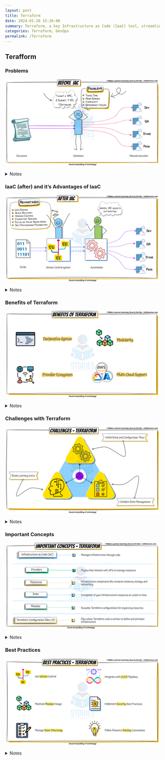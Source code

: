 ```yaml
---
layout: post
title: Terraform
date: 2024-01-20 15:26:00
summary: Terraform, a key Infrastructure as Code (IaaC) tool, streamlines deployment with benefits like scalability. Challenges exist, but understanding key concepts and adopting best practices maximizes Terraform's efficiency in DevOps.
categories: Terraform, DevOps
permalink: /Terraform
---
```


## Terafform

### Problems

![Image](/images/terraform/Problems-terraform.gif "Problems")

<details>
    <summary>Notes</summary>
    <ul>
        <li>Takes time</li>
        <li>More Errors</li>
        <li>Complexity</li>
        <li>Dependency issue</li>
    </ul>
</details>

### IaaC (after) and it’s Advantages of IaaC

![Image](/images/terraform/After-IAAC.gif "IaaC (after) and it’s Advantages of IaaC")

<details>
    <summary>Notes</summary>
<ul>
    <li>Advantages
        <ul>
            <li>Less Errors</li>
            <li>Quick Recoverhy</li>
            <li>Version Control</li>
            <li>Consistent servers</li>
            <li>Focus on value added work</li>
            <li>Self provisioning possibilities</li>
        </ul>
    </li>
</ul>

</details>

### Benefits of Terraform

![Image](/images/terraform/Benifits-of-Terraform.gif "Benefits of Terraform")

<details>
    <summary>Notes</summary>
    <ul>
        <li>Declarative syntax</li>
        <li>Modularity</li>
        <li>Provider Ecosystem</li>
        <li>Multi-cloud support</li>
    </ul>
</details>

### Challenges with Terraform

![Image](/images/terraform/Challenges-Terrafrom.gif "Challenges with Terraform")

<details>
    <summary>Notes</summary>
    <ul>
        <li>Initial setup configuration time</li>
        <li>Steep learning curve</li>
        <li>Complex state management</li>
    </ul>
</details>

### Important Concepts

![Image](/images/terraform/Important-concepts-Terraform.gif "Important Concepts")

<details>
    <summary>Notes</summary>
<ul>
    <li>Infrastructure as Code (IaC): Manages infrastructure through code</li>
    <li>Data: Infrastructure as Code (IaC) Manages infrastructure through code</li>
    <li>Providers: Plugins that interact with APIs to manage resources</li>
    <li>Resources: Infrastructure components like compute instances, storage, and networking.</li>
    <li>State: A snapshot of your infrastructure's resources at a point in time.</li>
    <li>Modules: Reusable Terraform configurations for organizing resources.</li>
    <li>Terraform Configuration Files (tf): Files where Terraform code is written to define and provision infrastructure</li>
</ul>

</details>

### Best Practices

![Image](/images/terraform/Best-Practices-Terraform.gif "Best Practices")

<details>
    <summary>Notes</summary>
<ul>
    <li>Use Version Control</li>
    <li>Maintain Modular Design</li>
    <li>Manage State Effectively</li>
    <li>Integrate with CI/CD Pipelines</li>
    <li>Implement Security Best Practices</li>
    <li>Follow Resource Naming Conventions</li>
</ul>
</details>

